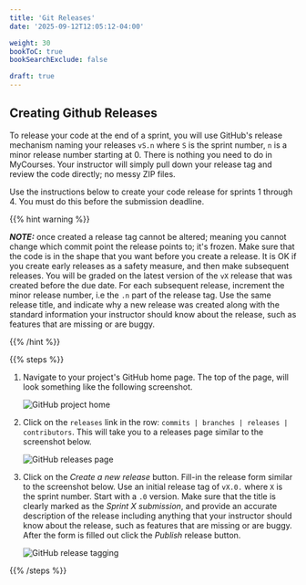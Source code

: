 ```yaml
---
title: 'Git Releases'
date: '2025-09-12T12:05:12-04:00'

weight: 30
bookToC: true
bookSearchExclude: false

draft: true
---
```


## Creating Github Releases

To release your code at the end of a sprint, you will use GitHub's release mechanism naming your releases `vS.n` where `S` is the sprint number, `n` is a minor release number starting at 0. There is nothing you need to do in MyCourses. Your instructor will simply pull down your release tag and review the code directly; no messy ZIP files.

Use the instructions below to create your code release for sprints 1 through 4. You must do this before the submission deadline.

{{% hint warning %}}

***NOTE:*** once created a release tag cannot be altered; meaning you cannot change which commit point the release points to; it's frozen. Make sure that the code is in the shape that you want before you create a release. It is OK if you create early releases as a safety measure, and then make subsequent releases. You will be graded on the latest version of the `vX` release that was created before the due date. For each subsequent release, increment the minor release number, i.e the `.n` part of the release tag. Use the same release title, and indicate why a new release was created along with the standard information your instructor should know about the release, such as features that are missing or are buggy.

{{% /hint %}}

{{% steps %}}

1. Navigate to your project's GitHub home page. The top of the page, will look something like the following screenshot.

    ![GitHub project home](/images/github-project-home.png)

2. Click on the `releases` link in the row: `commits | branches | releases | contributors`. This will take you to a releases page similar to the screenshot below.

    ![GitHub releases page](/images/github-releases-page.png)

3. Click on the *Create a new release* button. Fill-in the release form similar to the screenshot below. Use an initial release tag of `vX.0.` where `X` is the sprint number. Start with a `.0` version. Make sure that the title is clearly marked as the *Sprint X submission*, and provide an accurate description of the release including anything that your instructor should know about the release, such as features that are missing or are buggy. After the form is filled out click the *Publish* release button.

    ![GitHub release tagging](/images/github-release-tagging.png)

{{% /steps %}}